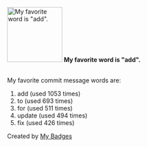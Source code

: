 <img src="https://github.com/my-badges/my-badges/blob/master/src/all-badges/favorite-word/favorite-word.png?raw=true" alt="My favorite word is &quot;add&quot;." title="My favorite word is &quot;add&quot;." width="128">
<strong>My favorite word is &quot;add&quot;.</strong>
<br><br>

My favorite commit message words are:

1. add (used 1053 times)
2. to (used 693 times)
3. for (used 511 times)
4. update (used 494 times)
5. fix (used 426 times)


Created by <a href="https://github.com/my-badges/my-badges">My Badges</a>